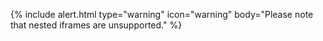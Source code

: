 {% include alert.html type="warning" icon="warning" body="Please note that
nested iframes are unsupported." %}

